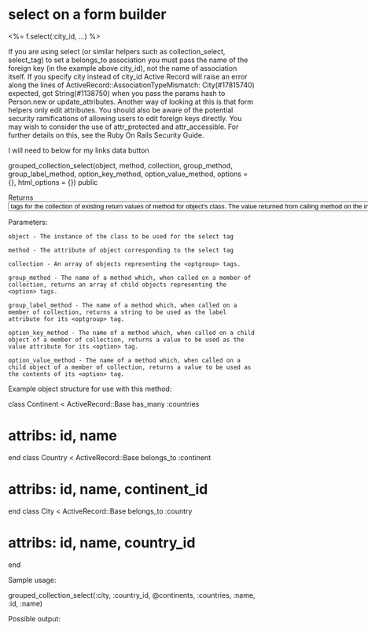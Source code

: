 # select on a form builder
<%= f.select(:city_id, ...) %>

If you are using select (or similar helpers such as collection_select, select_tag) to set a belongs_to association you must pass the name of the foreign key (in the example above city_id), not the name of association itself. If you specify city instead of city_id Active Record will raise an error along the lines of ActiveRecord::AssociationTypeMismatch: City(#17815740) expected, got String(#1138750) when you pass the params hash to Person.new or update_attributes. Another way of looking at this is that form helpers only edit attributes. You should also be aware of the potential security ramifications of allowing users to edit foreign keys directly. You may wish to consider the use of attr_protected and attr_accessible. For further details on this, see the Ruby On Rails Security Guide.


I will need to below for my links data button

grouped_collection_select(object, method, collection, group_method, group_label_method, option_key_method, option_value_method, options = {}, html_options = {}) public

Returns <select>, <optgroup> and <option> tags for the collection of existing return values of method for object's class. The value returned from calling method on the instance object will be selected. If calling method returns nil, no selection is made without including :prompt or :include_blank in the options hash.

Parameters:

    object - The instance of the class to be used for the select tag

    method - The attribute of object corresponding to the select tag

    collection - An array of objects representing the <optgroup> tags.

    group_method - The name of a method which, when called on a member of collection, returns an array of child objects representing the <option> tags.

    group_label_method - The name of a method which, when called on a member of collection, returns a string to be used as the label attribute for its <optgroup> tag.

    option_key_method - The name of a method which, when called on a child object of a member of collection, returns a value to be used as the value attribute for its <option> tag.

    option_value_method - The name of a method which, when called on a child object of a member of collection, returns a value to be used as the contents of its <option> tag.

Example object structure for use with this method:

class Continent < ActiveRecord::Base
  has_many :countries
  # attribs: id, name
end
class Country < ActiveRecord::Base
  belongs_to :continent
  # attribs: id, name, continent_id
end
class City < ActiveRecord::Base
  belongs_to :country
  # attribs: id, name, country_id
end

Sample usage:

grouped_collection_select(:city, :country_id, @continents, :countries, :name, :id, :name)

Possible output:

<!-- <select name="city[country_id]">
  <optgroup label="Africa">
    <option value="1">South Africa</option>
    <option value="3">Somalia</option>
  </optgroup>
  <optgroup label="Europe">
    <option value="7" selected="selected">Denmark</option>
    <option value="2">Ireland</option>
  </optgroup>
</select> -->

